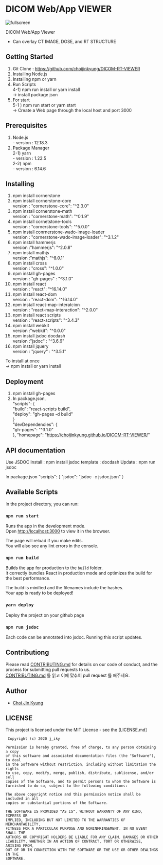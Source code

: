 # DICOM Web/App VIEWER

![fullscreen](https://user-images.githubusercontent.com/44565579/100818642-e57ade80-348d-11eb-9b5b-e9dd6bebb0d9.PNG)

DICOM Web/App Viewer 
- Can overlay CT IMAGE, DOSE, and RT STRUCTURE 

## Getting Started 
1. Git Clone : https://github.com/choijinkyung/DICOM-RT-VIEWER
2. Installing Node.js
3. Installing npm or yarn
4. Run Scripts
  <br>  4-1) npm run install or yarn install
  <br>  -> install package json
5. For start
  <br>  5-1 ) npm run start or yarn start
  <br>  -> Create a Web page through the local host and port 3000

## Prerequisites 
1. Node.js 
<br> - version : 12.18.3
2. Package Manager 
<br> 2-1) yarn 
<br>    - version : 1.22.5
<br> 2-2) npm 
<br>    - version : 6.14.6

## Installing 
1. npm install cornerstone 
2. npm install cornerstone-core 
<br> version : "cornerstone-core": "^2.3.0"
3. npm install cornerstone-math 
<br> version : "cornerstone-math": "^0.1.9"
4. npm install cornetstone-tools 
<br> version : "cornerstone-tools": "^5.0.0"
5. npm install conrnerstone-wado-image-loader 
<br> version : "cornerstone-wado-image-loader": "^3.1.2"
6. npm install hammerjs 
<br> version :"hammerjs": "^2.0.8"
7. npm install mathjs 
<br> version :"mathjs": "^8.0.1"
8. npm install cross
<br> version : "cross": "^1.0.0"
9. npm install gh-pages 
<br> version : "gh-pages" : "^3.1.0"
10. npm install react 
<br> version : "react": "^16.14.0"
11. npm install react-dom 
<br> version : "react-dom": "^16.14.0"
12. npm install react-map-interatcion 
<br> version : "react-map-interaction": "^2.0.0"
13. npm install react scripts
<br> version : "react-scripts": "^3.4.3"
14. npm install webkit 
<br> version :"webkit": "^0.0.0"
15. npm install jsdoc docdash 
<br> version :"jsdoc" : "^3.6.6"
16. npm install jquery 
<br> version : "jquery" : "^3.5.1"
 
To install at once
<br>-> npm install or yarn install

## Deployment 
1. npm install gh-pages
2. In package.json, 
<br> "scripts": {
<br>    "build": "react-scripts build",
<br>    "deploy": "gh-pages -d build"
<br> }
<br> "devDependencies": {
<br>     "gh-pages": "^3.1.0"
<br>   },
  "homepage": "https://choijinkyung.github.io/DICOM-RT-VIEWER/"

## API documentation
Use JSDOC
Install : npm install jsdoc 
template : docdash
Update : npm run jsdoc

In package.json
"scripts": {
    "jsdoc": "jsdoc -c jsdoc.json"
  }
## Available Scripts
In the project directory, you can run:

### `npm run start`
Runs the app in the development mode.<br />
Open [http://localhost:3000](http://localhost:3000) to view it in the browser.

The page will reload if you make edits.<br />
You will also see any lint errors in the console.

### `npm run build`
Builds the app for production to the `build` folder.<br />
It correctly bundles React in production mode and optimizes the build for the best performance.

The build is minified and the filenames include the hashes.<br />
Your app is ready to be deployed!

### `yarn deploy`
Deploy the project on your github page

### `npm run jsdoc`
Each code can be annotated into jsdoc.
Running this script updates.

## Contributiong 

Please read [CONTRIBUTING.md](https://gist.github.com/PurpleBooth/b24679402957c63ec426) for details on our code of conduct, and the process for submitting pull requests to us. 
<br>[CONTRIBUTING.md](https://gist.github.com/PurpleBooth/b24679402957c63ec426) 를 읽고 이에 맞추어 pull request 를 해주세요.

## Author
* [Choi Jin Kyung](https://github.com/choijinkyung)

## LICENSE
This project is licensed under the MIT License - see the [LICENSE.md]
```
 Copyright (c) 2020 j_iky

Permission is hereby granted, free of charge, to any person obtaining a copy
of this software and associated documentation files (the "Software"), to deal
in the Software without restriction, including without limitation the rights
to use, copy, modify, merge, publish, distribute, sublicense, and/or sell
copies of the Software, and to permit persons to whom the Software is
furnished to do so, subject to the following conditions:

The above copyright notice and this permission notice shall be included in all
copies or substantial portions of the Software.

THE SOFTWARE IS PROVIDED "AS IS", WITHOUT WARRANTY OF ANY KIND, EXPRESS OR
IMPLIED, INCLUDING BUT NOT LIMITED TO THE WARRANTIES OF MERCHANTABILITY,
FITNESS FOR A PARTICULAR PURPOSE AND NONINFRINGEMENT. IN NO EVENT SHALL THE
AUTHORS OR COPYRIGHT HOLDERS BE LIABLE FOR ANY CLAIM, DAMAGES OR OTHER
LIABILITY, WHETHER IN AN ACTION OF CONTRACT, TORT OR OTHERWISE, ARISING FROM,
OUT OF OR IN CONNECTION WITH THE SOFTWARE OR THE USE OR OTHER DEALINGS IN THE
SOFTWARE.
```
